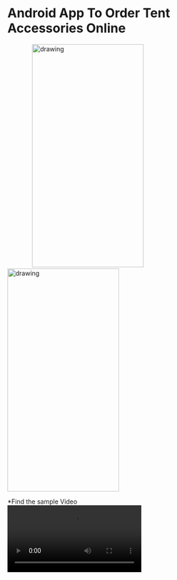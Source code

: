 
# Android App To Order Tent Accessories Online
&nbsp;&nbsp;&nbsp;&nbsp;&nbsp;&nbsp;&nbsp;&nbsp;&nbsp;&nbsp;&nbsp;&nbsp;&nbsp;
<img src="https://user-images.githubusercontent.com/48390770/119239492-07187100-bb67-11eb-88d9-be5b3187cf69.jpg" 
alt="drawing" width="250" height="500"/> 
&nbsp;&nbsp;&nbsp;&nbsp;&nbsp; &nbsp;&nbsp;&nbsp;&nbsp;&nbsp;&nbsp;&nbsp;&nbsp;&nbsp;
<img src="https://user-images.githubusercontent.com/48390770/119239031-d84ccb80-bb63-11eb-8d9c-c35e40060f3b.jpg" 
alt="drawing" width="250" height="500"/> <br />

<!-- ![Welcome Page](https://user-images.githubusercontent.com/48390770/119238687-8a36c880-bb61-11eb-8ab2-ab2c26251952.jpg) -->
*Find the sample Video <br />
![Video.mp4](https://user-images.githubusercontent.com/48390770/119238520-6030d680-bb60-11eb-8362-52435b79fd62.mp4)

